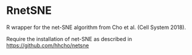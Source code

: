 # RnetSNE
R wrapper for the net-SNE algorithm from Cho et al. (Cell System 2018).

Require the installation of net-SNE as described in https://github.com/hhcho/netsne
